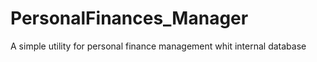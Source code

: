 # PersonalFinances_Manager

A simple utility for personal finance management whit internal database
